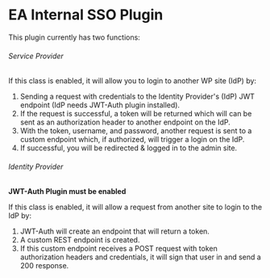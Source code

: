 # EA Internal SSO Plugin

This plugin currently has two functions:

###### Service Provider
If this class is enabled, it will allow you to login to another WP site (IdP) by:
1. Sending a request with credentials to the Identity Provider's (IdP) JWT endpoint (IdP needs JWT-Auth plugin installed).
2. If the request is successful, a token will be returned which will can be sent as an authorization header to another endpoint on the IdP.
3. With the token, username, and password, another request is sent to a custom endpoint which, if authorized, will trigger a login on the IdP.
4. If successful, you will be redirected & logged in to the admin site.

###### Identity Provider
**JWT-Auth Plugin must be enabled**

If this class is enabled, it will allow a request from another site to login to the IdP by:
1. JWT-Auth will create an endpoint that will return a token.
2. A custom REST endpoint is created.
3. If this custom endpoint receives a POST request with token authorization headers and credentials, it will sign that user in and send a 200 response.